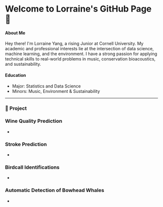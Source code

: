 # Welcome to Lorraine's GitHub Page 👋

#### About Me
Hey there! I'm Lorraine Yang, a rising Junior at Cornell University. 
My academic and professional interests lie at the intersection of data science, machine learning, and the environment.
I have a strong passion for applying technical skills to real-world problems in music, conservation bioacoustics, and sustainability.

#### Education
-  Major: Statistics and Data Science
-  Minors: Music, Environment & Sustainability

---

### 🍴 Project

### Wine Quality Prediction
-

### Stroke Prediction
- 

### Birdcall Identifications
-

### Automatic Detection of Bowhead Whales
-
